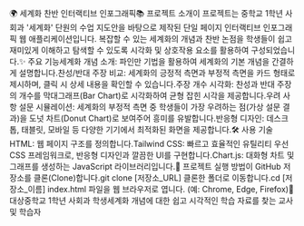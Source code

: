 🌍 세계화 찬반 인터랙티브 인포그래픽📚 프로젝트 소개이 프로젝트는 중학교 1학년 사회과 '세계화' 단원의 수업 지도안을 바탕으로 제작된 단일 페이지 인터랙티브 인포그래픽 웹 애플리케이션입니다. 복잡할 수 있는 세계화의 개념과 찬반 논점을 학생들이 쉽고 재미있게 이해하고 탐색할 수 있도록 시각화 및 상호작용 요소를 활용하여 구성되었습니다.✨ 주요 기능세계화 개념 소개: 파인만 기법을 활용하여 세계화의 기본 개념을 간결하게 설명합니다.찬성/반대 주장 비교: 세계화의 긍정적 측면과 부정적 측면을 카드 형태로 제시하며, 클릭 시 상세 내용을 확인할 수 있습니다.주장 개수 시각화: 찬성과 반대 주장의 개수를 막대그래프(Bar Chart)로 시각화하여 균형 잡힌 시각을 제공합니다.우려 사항 설문 시뮬레이션: 세계화의 부정적 측면 중 학생들이 가장 우려하는 점(가상 설문 결과)을 도넛 차트(Donut Chart)로 보여주어 흥미를 유발합니다.반응형 디자인: 데스크톱, 태블릿, 모바일 등 다양한 기기에서 최적화된 화면을 제공합니다.🛠️ 사용 기술HTML: 웹 페이지 구조를 정의합니다.Tailwind CSS: 빠르고 효율적인 유틸리티 우선 CSS 프레임워크로, 반응형 디자인과 깔끔한 UI를 구현합니다.Chart.js: 대화형 차트 및 그래프를 생성하는 JavaScript 라이브러리입니다.🚀 프로젝트 실행 방법이 GitHub 저장소를 클론(Clone)합니다.git clone [저장소_URL]
클론한 폴더로 이동합니다.cd [저장소_이름]
index.html 파일을 웹 브라우저로 엽니다. (예: Chrome, Edge, Firefox)🎯 대상중학교 1학년 사회과 학생세계화 개념에 대한 쉽고 시각적인 학습 자료를 찾는 교사 및 학습자

